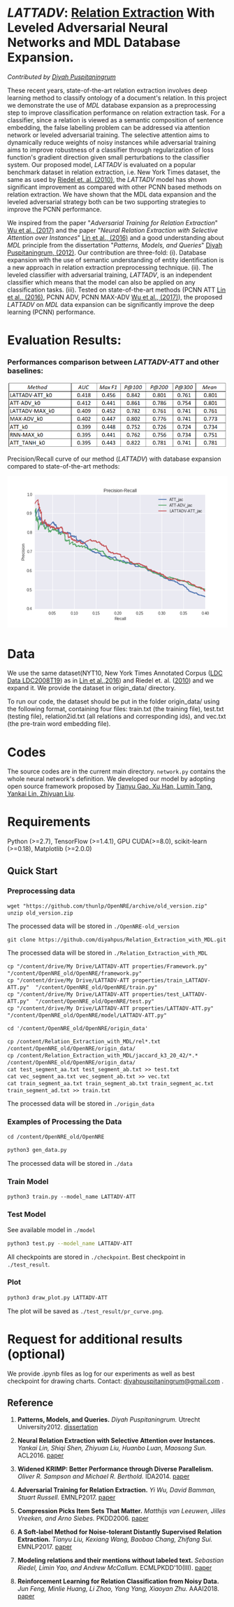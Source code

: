 # _LATTADV_: [Relation Extraction](https://en.wikipedia.org/wiki/Relationship_extraction) With Leveled Adversarial Neural Networks and MDL Database Expansion.

_Contributed by [Diyah Puspitaningrum](http://diyahpuspitaningrum.net/)_



These recent years, state-of-the-art relation extraction involves deep learning method to classify ontology of a document's relation. In this project we demonstrate the use of _MDL_ database expansion as a preprocessing step to improve classification performance on relation extraction task. For a classifier, since a relation is viewed as a semantic composition of sentence embedding, the false labelling problem can be addressed via attention network or leveled adversarial training. The selective attention aims to dynamically reduce weights of noisy instances while adversarial training aims to improve robustness of a classifier through regularization of loss function's gradient direction given small perturbations to the classifier system. Our proposed model, _LATTADV_ is evaluated on a popular benchmark dataset in relation extraction, i.e. New York Times dataset, the same as used by [Riedel et. al. (2010)](https://www.researchgate.net/publication/220698997_Modeling_Relations_and_Their_Mentions_without_Labeled_Text), the _LATTADV_ model has shown significant improvement as compared with other PCNN based methods on relation extraction. We have shown that the MDL data expansion and the leveled adversarial strategy both can be two supporting strategies to improve the PCNN performance.

We inspired from the paper "_Adversarial Training for Relation Extraction_" [Wu et al., (2017)](http://www.aclweb.org/anthology/D17-1187) and the paper "_Neural Relation Extraction with Selective Attention over Instances_" [Lin et al., (2016)](http://www.aclweb.org/anthology/P16-1200) and a good understanding about _MDL_ principle from the dissertation "_Patterns, Models, and Queries_" [Diyah Puspitaningrum, (2012)](http://diyahpuspitaningrum.net/puspitaningrum2012_dissertation.pdf). Our contribution are three-fold: (i). Database expansion with the use of semantic understanding of entity identification is a new approach in relation extraction preprocessing technique. (ii). The leveled classifier with adversarial training, _LATTADV_, is an independent classifier which means that the model can also be applied on any classification tasks. (iii). Tested on state-of-the-art methods (PCNN ATT [Lin et al., (2016)](http://www.aclweb.org/anthology/P16-1200), PCNN ADV, PCNN MAX-ADV [Wu et al., (2017)](http://www.aclweb.org/anthology/D17-1187)), the proposed _LATTADV_ on _MDL_ data expansion can be significantly improve the deep learning (PCNN) performance.

# Evaluation Results:

### Performances comparison between _LATTADV-ATT_ and other baselines:

![](./images/Table.png)

 
Precision/Recall curve of our method (_LATTADV_) with database expansion compared to state-of-the-art methods:

![](./images/pr_curve_jac_k5.png)



# Data
We use the same dataset(NYT10, New York Times Annotated Corpus ([LDC Data LDC2008T19](https://catalog.ldc.upenn.edu/LDC2008T19)) as in [Lin et al.,2016](https://github.com/thunlp/OpenNRE/tree/old_version)) and Riedel et. al. ([2010](https://github.com/diyahpus/RiedelNYT0506)) and we expand it. We provide the dataset in origin_data/ directory.

To run our code, the dataset should be put in the folder origin_data/ using the following format, containing four files: train.txt (the training file), test.txt (testing file), relation2id.txt (all relations and corresponding ids), and vec.txt (the pre-train word embedding file).

# Codes
The source codes are in the current main directory. `network.py` contains the whole neural network's definition. We developed our model by adopting open source framework proposed by [Tianyu Gao, Xu Han, Lumin Tang, Yankai Lin, Zhiyuan Liu](https://github.com/thunlp/OpenNRE/tree/old_version).

# Requirements
Python (>=2.7), TensorFlow (>=1.4.1), GPU CUDA(>=8.0), scikit-learn (>=0.18), Matplotlib (>=2.0.0)



## Quick Start

### Preprocessing data
```
wget "https://github.com/thunlp/OpenNRE/archive/old_version.zip"
unzip old_version.zip
```
The processed data will be stored in `./OpenNRE-old_version`

```
git clone https://github.com/diyahpus/Relation_Extraction_with_MDL.git
```
The processed data will be stored in `./Relation_Extraction_with_MDL`

```
cp "/content/drive/My Drive/LATTADV-ATT properties/Framework.py"  "/content/OpenNRE_old/OpenNRE/framework.py"
cp "/content/drive/My Drive/LATTADV-ATT properties/train_LATTADV-ATT.py"  "/content/OpenNRE_old/OpenNRE/train.py"
cp "/content/drive/My Drive/LATTADV-ATT properties/test_LATTADV-ATT.py"  "/content/OpenNRE_old/OpenNRE/test.py"
cp "/content/drive/My Drive/LATTADV-ATT properties/LATTADV-ATT.py"  "/content/OpenNRE_old/OpenNRE/model/LATTADV-ATT.py"
```

```
cd '/content/OpenNRE_old/OpenNRE/origin_data'
```

```
cp /content/Relation_Extraction_with_MDL/rel*.txt /content/OpenNRE_old/OpenNRE/origin_data/
cp /content/Relation_Extraction_with_MDL/jaccard_k3_20_42/*.* /content/OpenNRE_old/OpenNRE/origin_data/
cat test_segment_aa.txt test_segment_ab.txt >> test.txt
cat vec_segment_aa.txt vec_segment_ab.txt >> vec.txt
cat train_segment_aa.txt train_segment_ab.txt train_segment_ac.txt train_segment_ad.txt >> train.txt
```
The processed data will be stored in `./origin_data`


### Examples of Processing the Data
```
cd /content/OpenNRE_old/OpenNRE
```

```bash
python3 gen_data.py
```
The processed data will be stored in `./data`

### Train Model
```
python3 train.py --model_name LATTADV-ATT
```

### Test Model
See available model in `./model`
```bash
python3 test.py --model_name LATTADV-ATT
```

All checkpoints are stored in `./checkpoint`. Best checkpoint in `./test_result`.

### Plot
```bash
python3 draw_plot.py LATTADV-ATT
```

The plot will be saved as `./test_result/pr_curve.png`.


# Request for additional results (optional)
We provide .ipynb files as log for our experiments as well as best checkpoint for drawing charts. Contact: diyahpuspitaningrum@gmail.com .

 


## Reference

1. **Patterns, Models, and Queries.** _Diyah Puspitaningrum._ Utrecht University2012. [dissertation](http://diyahpuspitaningrum.net/puspitaningrum2012_dissertation.pdf)

2. **Neural Relation Extraction with Selective Attention over Instances.** _Yankai Lin, Shiqi Shen, Zhiyuan Liu, Huanbo Luan, Maosong Sun._ ACL2016. [paper](http://www.aclweb.org/anthology/P16-1200)

3. **Widened KRIMP: Better Performance through Diverse Parallelism.** _Oliver R. Sampson and Michael R. Berthold._ IDA2014. [paper](https://www.researchgate.net/publication/267636338_Widened_KRIMP_Better_Performance_through_Diverse_Parallelism)

4. **Adversarial Training for Relation Extraction.** _Yi Wu, David Bamman, Stuart Russell._ EMNLP2017. [paper](http://www.aclweb.org/anthology/D17-1187)

5. **Compression Picks Item Sets That Matter.** _Matthijs van Leeuwen, Jilles Vreeken, and Arno Siebes._ PKDD2006. [paper](https://link.springer.com/content/pdf/10.1007/11871637_59.pdf)

6. **A Soft-label Method for Noise-tolerant Distantly Supervised Relation Extraction.** _Tianyu Liu, Kexiang Wang, Baobao Chang, Zhifang Sui._ EMNLP2017. [paper](http://aclweb.org/anthology/D17-1189)

7. **Modeling relations and their mentions without labeled text.** _Sebastian Riedel, Limin Yao, and Andrew McCallum._ ECMLPKDD'10(III). [paper](https://www.researchgate.net/publication/220698997_Modeling_Relations_and_Their_Mentions_without_Labeled_Text)

8. **Reinforcement Learning for Relation Classification from Noisy Data.** _Jun Feng, Minlie Huang, Li Zhao, Yang Yang, Xiaoyan Zhu._ AAAI2018. [paper](https://tianjun.me/static/essay_resources/RelationExtraction/Paper/AAAI2018Denoising.pdf)

